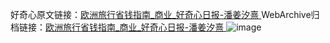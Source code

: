 好奇心原文链接：[欧洲旅行省钱指南_商业_好奇心日报-潘姜汐熹 ](https://www.qdaily.com/articles/9869.html)
WebArchive归档链接：[欧洲旅行省钱指南_商业_好奇心日报-潘姜汐熹 ](http://web.archive.org/web/20190623155127/https://www.qdaily.com/articles/9869.html)
![image](http://ww3.sinaimg.cn/large/007d5XDply1g3vgxht0agj30u04fokgj)